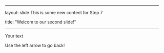 
---

layout: slide
This is some new content for Step 7

title: "Welcom to our second slide!"

---

Your text

Use the left arrow to go back!